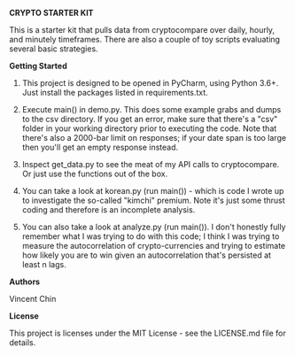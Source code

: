 **CRYPTO STARTER KIT**

This is a starter kit that pulls data from cryptocompare over daily, hourly, and minutely timeframes.  There are also a
 couple of toy scripts evaluating several basic strategies.

**Getting Started**

1) This project is designed to be opened in PyCharm, using Python 3.6+.  Just install the packages listed in
requirements.txt.

2) Execute main() in demo.py.  This does some example grabs and dumps to the csv directory.  If you get an error, make
sure that there's a "csv" folder in your working directory prior to executing the code.  Note that there's also a
2000-bar limit on responses; if your date span is too large then you'll get an empty response instead.

3) Inspect get_data.py to see the meat of my API calls to cryptocompare.  Or just use the functions out of the box.

4) You can take a look at korean.py (run main()) - which is code I wrote up to investigate the so-called "kimchi"
premium.  Note it's just some thrust coding and therefore is an incomplete analysis.

5) You can also take a look at analyze.py (run main()).  I don't honestly fully remember what I was trying to do with
this code; I think I was trying to measure the autocorrelation of crypto-currencies and trying to estimate how likely
you are to win given an autocorrelation that's persisted at least n lags.

**Authors**

Vincent Chin

**License**

This project is licenses under the MIT License - see the LICENSE.md file for details.